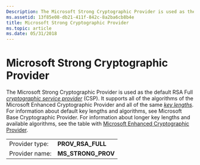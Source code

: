 ```yaml
---
Description: The Microsoft Strong Cryptographic Provider is used as the default RSA Full cryptographic service provider (CSP).
ms.assetid: 13f85e08-db21-411f-842c-8a2ba6cb8b4e
title: Microsoft Strong Cryptographic Provider
ms.topic: article
ms.date: 05/31/2018
---
```


# Microsoft Strong Cryptographic Provider

The Microsoft Strong Cryptographic Provider is used as the default RSA Full [*cryptographic service provider*](../secgloss/c-gly.md) (CSP). It supports all of the algorithms of the Microsoft Enhanced Cryptographic Provider and all of the same [*key lengths*](../secgloss/k-gly.md). For information about default key lengths and algorithms, see Microsoft Base Cryptographic Provider. For information about longer key lengths and available algorithms, see the table with [Microsoft Enhanced Cryptographic Provider](microsoft-enhanced-cryptographic-provider.md).



|                |                      |
|----------------|----------------------|
| Provider type: | **PROV\_RSA\_FULL**  |
| Provider name: | **MS\_STRONG\_PROV** |



 

 

 